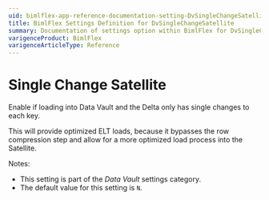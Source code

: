 ```yaml
---
uid: bimlflex-app-reference-documentation-setting-DvSingleChangeSatellite
title: BimlFlex Settings Definition for DvSingleChangeSatellite
summary: Documentation of settings option within BimlFlex for DvSingleChangeSatellite
varigenceProduct: BimlFlex
varigenceArticleType: Reference
---
```


# Single Change Satellite

Enable if loading into Data Vault and the Delta only has single changes to each key. 

This will provide optimized ELT loads, because it bypasses the row compression step and allow for a more optimized load process into the Satellite.

Notes:

* This setting is part of the *Data Vault* settings category.
* The default value for this setting is `N`.
